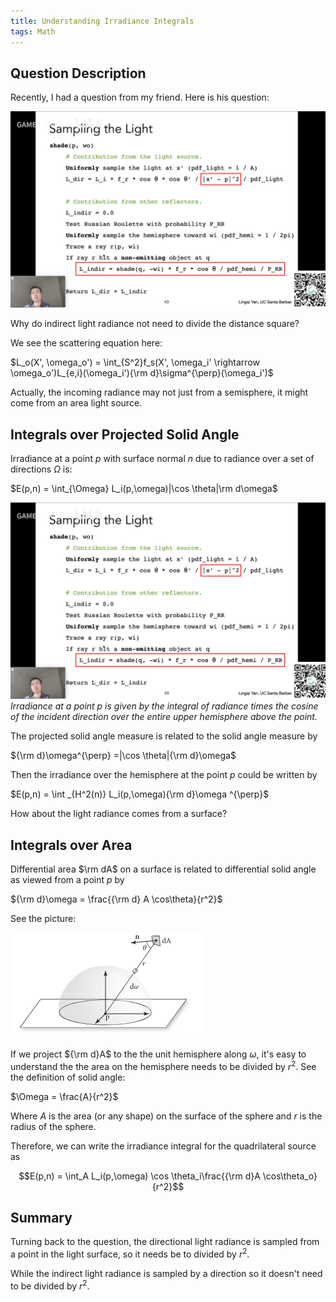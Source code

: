 ```yaml
---
title: Understanding Irradiance Integrals
tags: Math
---
```


## Question Description
Recently, I had a question from my friend. Here is his question:

![](post_img/math/divide_distance_square.png)

Why do indirect light radiance not need to divide the distance square?

We see the scattering equation here:

$L_o(X', \omega_o') = \int_{S^2}f_s(X', \omega_i' \rightarrow \omega_o')L_{e,i}(\omega_i'){\rm d}\sigma^{\perp}(\omega_i')$

Actually, the incoming radiance may not just from a semisphere, it might come from an area light source.

## Integrals over Projected Solid Angle
Irradiance at a point $p$ with surface normal $n$ due to radiance over a set of directions $\Omega$ is:

$E(p,n) = \int_{\Omega} L_i(p,\omega)|\cos \theta|\rm d\omega$

![](post_img/math/divide_distance_square.png)
*Irradiance at a point p is given by the integral of radiance times the cosine of the incident direction over the entire upper hemisphere above the point.*

The projected solid angle measure is related to the solid angle measure by

${\rm d}\omega^{\perp} =|\cos \theta|{\rm d}\omega$

Then the irradiance over the hemisphere at the point $p$ could be written by

$E(p,n) = \int _{H^2(n)} L_i(p,\omega){\rm d}\omega ^{\perp}$

How about the light radiance comes from a surface?

## Integrals over Area
Differential area $\rm dA$ on a surface is related to differential solid angle as viewed from a point $p$ by

${\rm d}\omega = \frac{{\rm d} A \cos\theta}{r^2}$

See the picture:

![](post_img/math/radiance_from_area_light.png)

If we project ${\rm d}A$ to the the unit hemisphere along $\omega$, it's easy to understand the the area on the hemisphere needs to be divided by $r^2$.
See the definition of solid angle:

$\Omega = \frac{A}{r^2}$

Where $A$ is the area (or any shape) on the surface of the sphere and $r$ is the radius of the sphere.

Therefore, we can write the irradiance integral for the quadrilateral source as

$$E(p,n) = \int_A L_i(p,\omega) \cos \theta_i\frac{{\rm d}A \cos\theta_o}{r^2}$$

## Summary
Turning back to the question, the directional light radiance is sampled from a point in the light surface, so it needs be to divided by $r^2$. 

While the indirect light radiance is sampled by a direction so it doesn't need to be divided by $r^2$.